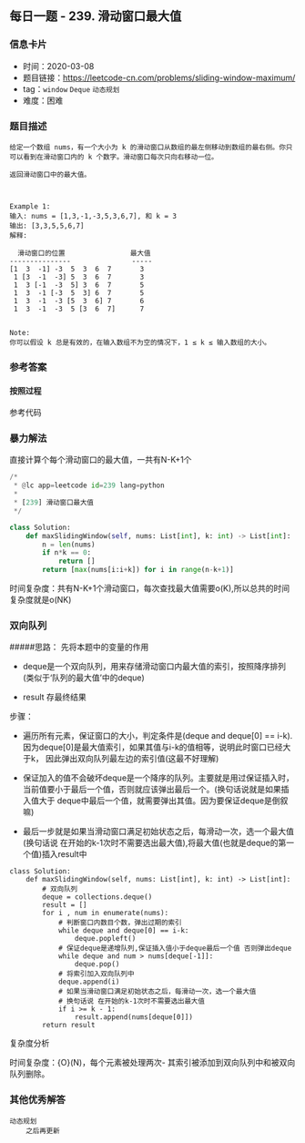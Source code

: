 ## 每日一题 - 239. 滑动窗口最大值

### 信息卡片

- 时间：2020-03-08
- 题目链接：https://leetcode-cn.com/problems/sliding-window-maximum/
- tag：`window` `Deque` `动态规划`
- 难度：困难

### 题目描述

```
给定一个数组 nums，有一个大小为 k 的滑动窗口从数组的最左侧移动到数组的最右侧。你只可以看到在滑动窗口内的 k 个数字。滑动窗口每次只向右移动一位。

返回滑动窗口中的最大值。



Example 1:
输入: nums = [1,3,-1,-3,5,3,6,7], 和 k = 3
输出: [3,3,5,5,6,7] 
解释: 

  滑动窗口的位置                最大值
---------------               -----
[1  3  -1] -3  5  3  6  7       3
 1 [3  -1  -3] 5  3  6  7       3
 1  3 [-1  -3  5] 3  6  7       5
 1  3  -1 [-3  5  3] 6  7       5
 1  3  -1  -3 [5  3  6] 7       6
 1  3  -1  -3  5 [3  6  7]      7


Note:
你可以假设 k 总是有效的，在输入数组不为空的情况下，1 ≤ k ≤ 输入数组的大小。
```

### 参考答案

#### 按照过程

参考代码

### 暴力解法

直接计算个每个滑动窗口的最大值，一共有N-K+1个
```python
/*
 * @lc app=leetcode id=239 lang=python
 *
 * [239] 滑动窗口最大值
 */

class Solution:
    def maxSlidingWindow(self, nums: List[int], k: int) -> List[int]:
        n = len(nums)
        if n*k == 0:
            return []
        return [max(nums[i:i+k]) for i in range(n-k+1)]

```
时间复杂度：共有N-K+1个滑动窗口，每次查找最大值需要o(K),所以总共的时间复杂度就是o(NK)



### 双向队列

#####思路：
先将本题中的变量的作用

- deque是一个双向队列，用来存储滑动窗口内最大值的索引，按照降序排列(类似于‘队列的最大值’中的deque)

- result 存最终结果

步骤：

- 遍历所有元素，保证窗口的大小，判定条件是(deque and deque[0] == i-k).
因为deque[0]是最大值索引，如果其值与i-k的值相等，说明此时窗口已经大于k，
因此弹出双向队列最左边的索引值(这最不好理解)

- 保证加入的值不会破坏deque是一个降序的队列。主要就是用过保证插入时，
当前值要小于最后一个值，否则就应该弹出最后一个。(换句话说就是如果插入值大于
deque中最后一个值，就需要弹出其值。因为要保证deque是倒叙嘛)

- 最后一步就是如果当滑动窗口满足初始状态之后，每滑动一次，选一个最大值(换句话说 在开始的k-1次时不需要选出最大值),将最大值(也就是deque的第一个值)插入result中


```
class Solution:
    def maxSlidingWindow(self, nums: List[int], k: int) -> List[int]:
        # 双向队列
        deque = collections.deque()
        result = []
        for i , num in enumerate(nums):
            # 判断窗口内数目个数，弹出过期的索引
            while deque and deque[0] == i-k:
                deque.popleft()
            # 保证deque是递增队列,保证插入值小于deque最后一个值 否则弹出deque
            while deque and num > nums[deque[-1]]:
                deque.pop()
            # 将索引加入双向队列中
            deque.append(i)
            # 如果当滑动窗口满足初始状态之后，每滑动一次，选一个最大值
            # 换句话说 在开始的k-1次时不需要选出最大值
            if i >= k - 1:
                result.append(nums[deque[0]])
        return result
```

复杂度分析

时间复杂度：{O}(N)，每个元素被处理两次- 其索引被添加到双向队列中和被双向队列删除。



### 其他优秀解答
```
动态规划
    之后再更新
```




